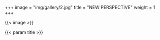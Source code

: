 +++
image = "img/gallery/2.jpg"
title = "NEW PERSPECTIVE"
weight = 1
+++

{{< image >}}

 {{< param title >}}